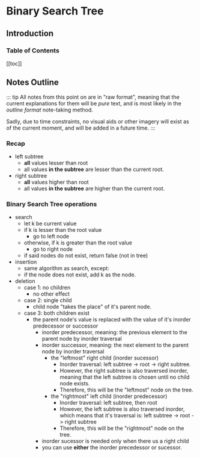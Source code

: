 # Binary Search Tree

## Introduction

### Table of Contents

[[toc]]

## Notes Outline

::: tip
All notes from this point on are in "raw format", meaning that the current explanations for them will be *pure* text, and is most likely in the *outline format* note-taking method.

Sadly, due to time constraints, no visual aids or other imagery will exist as of the current moment, and will be added in a future time.
:::

### Recap
- left subtree
	- **all** values lesser than root
	- all values **in the subtree** are lesser than the current root.
- right subtree
	- **all** values higher than root
	- all values **in the subtree** are higher than the current root.

### Binary Search Tree operations
- search
	- let k be current value
	- if k is lesser than the root value
		- go to left node
	- otherwise, if k is greater than the root value
		- go to right node
	- if said nodes do not exist, return false (not in tree)
- insertion
	- same algorithm as search, except:
	- if the node does not exist, add k as the node.
- deletion
	- case 1: no children
		- no other effect
	- case 2: single child
		- child node "takes the place" of it's parent node.
	- case 3: both children exist
		- the parent node's value is replaced with the value of it's inorder predecessor or successor
			- inorder predecessor, meaning: the previous element to the parent node by inorder traversal
			- inorder successor, meaning: the next element to the parent node by inorder traversal
				- the "leftmost" right child (inorder sucessor)
					- Inorder traversal: left subtree -> root -> right subtree.
					- However, the right subtree is also traversed inorder, meaning that the left subtree is chosen until no child node exists.
					- Therefore, this will be the "leftmost" node on the tree.
				- the "rightmost" left child (inorder predecessor)
					- Inorder traversal: left subtree, then root
					- However, the left subtree is also traversed inorder, which means that it's traversal is: left subtree -> root -> right subtree
					- Therefore, this will be the "rightmost" node on the tree.
			- inorder sucessor is needed only when there us a right child
			- you can use **either** the inorder precedessor or sucessor.